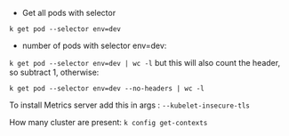 - Get all pods with selector

`k get pod --selector env=dev`

- number of pods with selector env=dev:

`k get pod --selector env=dev | wc -l` but this will also count the header, so subtract 1, otherwise:

`k get pod --selector env=dev --no-headers | wc -l`

To install Metrics server add this in args : `--kubelet-insecure-tls`

How many cluster are present: `k config get-contexts`
